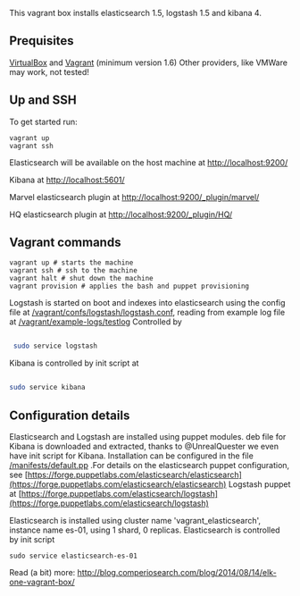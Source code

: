 This vagrant box installs elasticsearch 1.5, logstash 1.5 and kibana 4. 

## Prequisites

[VirtualBox](https://www.virtualbox.org/) and [Vagrant](http://www.vagrantup.com/) (minimum version 1.6)
Other providers, like VMWare may work, not tested!


## Up and SSH

To get started run:

    vagrant up
    vagrant ssh

Elasticsearch will be available on the host machine at [http://localhost:9200/](http://localhost:9200/) 

Kibana at [http://localhost:5601/](http://localhost:5601/)

Marvel elasticsearch plugin at [http://localhost:9200/_plugin/marvel/](http://localhost:9200/_plugin/marvel/)

HQ elasticsearch plugin at [http://localhost:9200/_plugin/HQ/](http://localhost:9200/_plugin/HQ/)


## Vagrant commands


```
vagrant up # starts the machine
vagrant ssh # ssh to the machine
vagrant halt # shut down the machine
vagrant provision # applies the bash and puppet provisioning

```

Logstash is started on boot and indexes into elasticsearch using the config file at [/vagrant/confs/logstash/logstash.conf](/confs/logstash/logstash.conf),
reading from example log file at [/vagrant/example-logs/testlog](/example-logs/testlog)
Controlled by 

```bash

 sudo service logstash 

```


Kibana is controlled by init script at 

```bash

sudo service kibana 

```

## Configuration details
Elasticsearch and Logstash are installed using puppet modules.  deb file for Kibana is downloaded and extracted, thanks to @UnrealQuester we even have init script for Kibana. 
Installation can be configured in the file [/manifests/default.pp](/manifests/default.pp) .For details on the elasticsearch puppet configuration, see [https://forge.puppetlabs.com/elasticsearch/elasticsearch](https://forge.puppetlabs.com/elasticsearch/elasticsearch) Logstash puppet at [https://forge.puppetlabs.com/elasticsearch/logstash](https://forge.puppetlabs.com/elasticsearch/logstash)

Elasticsearch is installed using cluster name 'vagrant_elasticsearch', instance name es-01, using 1 shard, 0 replicas. 
Elasticsearch is controlled by init script
````
sudo service elasticsearch-es-01
````

Read (a bit) more: http://blog.comperiosearch.com/blog/2014/08/14/elk-one-vagrant-box/
